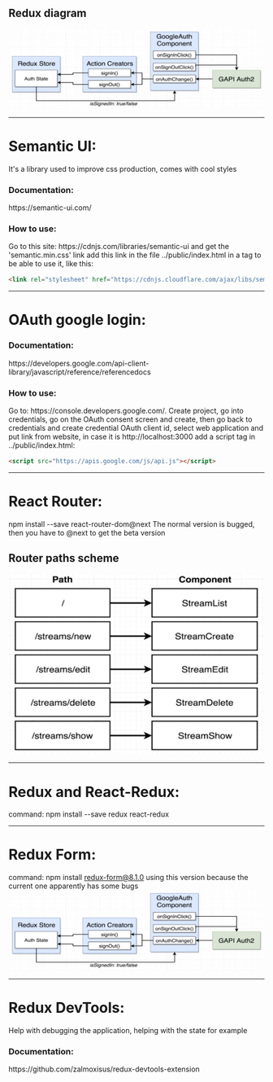 <h2>Redux diagram</h2>
<img src="./redux-diagram.PNG" alt="Redux diagram"/>

------------------------------

<h1>Semantic UI:</h1>
It's a library used to improve css production, comes with cool styles
<h3>Documentation:</h3>
https://semantic-ui.com/
<h3>How to use:</h3>
Go to this site: https://cdnjs.com/libraries/semantic-ui and get the 'semantic.min.css' link
add this link in the file ../public/index.html in a tag to be able to use it, like this:

```html
<link rel="stylesheet" href="https://cdnjs.cloudflare.com/ajax/libs/semantic-ui/2.4.1/semantic.min.css" />
```

------------------------------

<h1>OAuth google login:</h1>
<h3>Documentation:</h3>
https://developers.google.com/api-client-library/javascript/reference/referencedocs
<h3>How to use:</h3>
Go to: https://console.developers.google.com/.
Create project, go into credentials, go on the OAuth consent screen and create, then go back to credentials and create credential OAuth client id, select web application and put link from website, in case it is http://localhost:3000
add a script tag in ../public/index.html:

```html
<script src="https://apis.google.com/js/api.js"></script>
```

------------------------------

<h1>React Router:</h1>
npm install --save react-router-dom@next
The normal version is bugged, then you have to @next to get the beta version

<h2>Router paths scheme</h2>
<img src="./path-scheme.PNG" alt="router paths"/>

------------------------------

<h1>Redux and React-Redux:</h1>

command: npm install --save redux react-redux

------------------------------

<h1>Redux Form:</h1>

command: npm install redux-form@8.1.0
using this version because the current one apparently has some bugs
<img src="./redux-diagram.PNG" alt="Redux Form scheme"/>

------------------------------

<h1>Redux DevTools:</h1>
Help with debugging the application, helping with the state for example
<h3>Documentation:</h3>
https://github.com/zalmoxisus/redux-devtools-extension